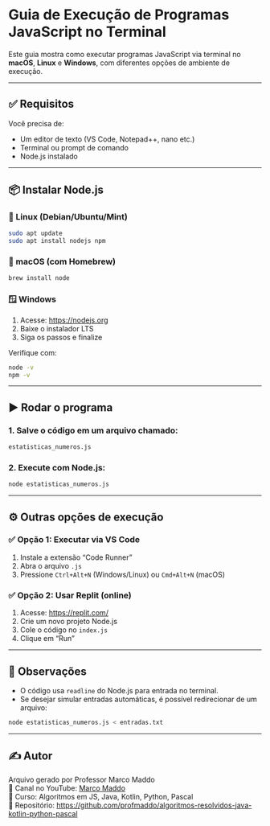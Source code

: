 # Guia de Execução de Programas JavaScript no Terminal

Este guia mostra como executar programas JavaScript via terminal no **macOS**, **Linux** e **Windows**, com diferentes opções de ambiente de execução.

---

## ✅ Requisitos

Você precisa de:
- Um editor de texto (VS Code, Notepad++, nano etc.)
- Terminal ou prompt de comando
- Node.js instalado

---

## 📦 Instalar Node.js

### 🐧 Linux (Debian/Ubuntu/Mint)

```bash
sudo apt update
sudo apt install nodejs npm
```

### 🍎 macOS (com Homebrew)

```bash
brew install node
```

### 🪟 Windows

1. Acesse: https://nodejs.org
2. Baixe o instalador LTS
3. Siga os passos e finalize

Verifique com:

```bash
node -v
npm -v
```

---

## ▶️ Rodar o programa

### 1. Salve o código em um arquivo chamado:

```bash
estatisticas_numeros.js
```

### 2. Execute com Node.js:

```bash
node estatisticas_numeros.js
```

---

## ⚙️ Outras opções de execução

### ✅ Opção 1: Executar via VS Code

1. Instale a extensão “Code Runner”
2. Abra o arquivo `.js`
3. Pressione `Ctrl+Alt+N` (Windows/Linux) ou `Cmd+Alt+N` (macOS)

### ✅ Opção 2: Usar Replit (online)

1. Acesse: https://replit.com/
2. Crie um novo projeto Node.js
3. Cole o código no `index.js`
4. Clique em “Run”

---

## 🧠 Observações

- O código usa `readline` do Node.js para entrada no terminal.
- Se desejar simular entradas automáticas, é possível redirecionar de um arquivo:

```bash
node estatisticas_numeros.js < entradas.txt
```

---

## ✍️ Autor

Arquivo gerado por Professor Marco Maddo  
🔗 Canal no YouTube: [Marco Maddo](https://www.youtube.com/@marcomaddo)  
📘 Curso: Algoritmos em JS, Java, Kotlin, Python, Pascal  
🧠 Repositório: https://github.com/profmaddo/algoritmos-resolvidos-java-kotlin-python-pascal
